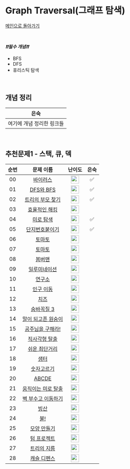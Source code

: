 # Graph Traversal(그래프 탐색)

[메인으로 돌아가기](https://github.com/Crush-on-IT/algorithm-study)

<br>

**_❗️❗️필수 개념❗️❗️_**

- BFS
- DFS
- 휴리스틱 탐색

<br>

## 개념 정리

| 은숙                      | 
| ------------------------- |
| 여기에 개념 정리한 링크들 |

<br>

## 추천문제1 - 스택, 큐, 덱

| 순번 |                           문제 이름                            |                                       난이도                                        | 은숙 |
| :--: | :------------------------------------------------------------: | :---------------------------------------------------------------------------------: | :--: |
| 00 |<a href="http://boj.kr/2606" target="_blank">바이러스</a> | <img height="25px" width="25px=" src="https://static.solved.ac/tier_small/8.svg"/> |✅|
| 01 |<a href="http://boj.kr/1260" target="_blank">DFS와 BFS</a> | <img height="25px" width="25px=" src="https://static.solved.ac/tier_small/9.svg"/> |✅|
| 02 |<a href="http://boj.kr/11725" target="_blank">트리의 부모 찾기</a> | <img height="25px" width="25px=" src="https://static.solved.ac/tier_small/9.svg"/> |✅|
| 03 | <a href="http://boj.kr/1325" target="_blank">효율적인 해킹</a> | <img height="25px" width="25px=" src="https://static.solved.ac/tier_small/9.svg"/> ||
| 04 | <a href="http://boj.kr/2178" target="_blank">미로 탐색</a> | <img height="25px" width="25px=" src="https://static.solved.ac/tier_small/10.svg"/> |✅|
| 05 | <a href="http://boj.kr/2667" target="_blank">단지번호붙이기</a> | <img height="25px" width="25px=" src="https://static.solved.ac/tier_small/10.svg"/> |✅|
| 06 | <a href="http://boj.kr/7576" target="_blank">토마토</a> | <img height="25px" width="25px=" src="https://static.solved.ac/tier_small/10.svg"/> ||
| 07 | <a href="http://boj.kr/7569" target="_blank">토마토</a> | <img height="25px" width="25px=" src="https://static.solved.ac/tier_small/10.svg"/> ||
| 08 | <a href="http://boj.kr/16918" target="_blank">봄버맨</a> | <img height="25px" width="25px=" src="https://static.solved.ac/tier_small/10.svg"/> ||
| 09 | <a href="http://boj.kr/5547" target="_blank">일루미네이션</a> | <img height="25px" width="25px=" src="https://static.solved.ac/tier_small/10.svg"/> ||
| 10 | <a href="http://boj.kr/14502" target="_blank">연구소</a> | <img height="25px" width="25px=" src="https://static.solved.ac/tier_small/11.svg"/> ||
| 11 | <a href="http://boj.kr/16234" target="_blank">인구 이동</a> | <img height="25px" width="25px=" src="https://static.solved.ac/tier_small/11.svg"/> ||
| 12 | <a href="http://boj.kr/2636" target="_blank">치즈</a> | <img height="25px" width="25px=" src="https://static.solved.ac/tier_small/11.svg"/> ||
| 13 | <a href="http://boj.kr/13549" target="_blank">숨바꼭질 3</a> | <img height="25px" width="25px=" src="https://static.solved.ac/tier_small/11.svg"/> ||
| 14 | <a href="http://boj.kr/1600" target="_blank">말이 되고픈 원숭이</a> | <img height="25px" width="25px=" src="https://static.solved.ac/tier_small/11.svg"/> ||
| 15 | <a href="http://boj.kr/17836" target="_blank">공주님을 구해라!</a> | <img height="25px" width="25px=" src="https://static.solved.ac/tier_small/11.svg"/> ||
| 16 | <a href="http://boj.kr/16973" target="_blank">직사각형 탈출</a> | <img height="25px" width="25px=" src="https://static.solved.ac/tier_small/11.svg"/> ||
| 17 | <a href="http://boj.kr/14940" target="_blank">쉬운 최단거리</a> | <img height="25px" width="25px=" src="https://static.solved.ac/tier_small/11.svg"/> ||
| 18 | <a href="http://boj.kr/18513" target="_blank">샘터</a> | <img height="25px" width="25px=" src="https://static.solved.ac/tier_small/11.svg"/> ||
| 19 | <a href="http://boj.kr/2668" target="_blank">숫자고르기</a> | <img height="25px" width="25px=" src="https://static.solved.ac/tier_small/11.svg"/> ||
| 20 | <a href="http://boj.kr/13023" target="_blank">ABCDE</a> | <img height="25px" width="25px=" src="https://static.solved.ac/tier_small/11.svg"/> ||
| 21 | <a href="http://boj.kr/16954" target="_blank">움직이는 미로 탈출</a> | <img height="25px" width="25px=" src="https://static.solved.ac/tier_small/12.svg"/> ||
| 22 | <a href="http://boj.kr/2206" target="_blank">벽 부수고 이동하기</a> | <img height="25px" width="25px=" src="https://static.solved.ac/tier_small/12.svg"/> ||
| 23 | <a href="http://boj.kr/2573" target="_blank">빙산</a> | <img height="25px" width="25px=" src="https://static.solved.ac/tier_small/12.svg"/> ||||
| 24 | <a href="http://boj.kr/4179" target="_blank">불!</a> | <img height="25px" width="25px=" src="https://static.solved.ac/tier_small/12.svg"/> ||||
| 25 | <a href="http://boj.kr/16932" target="_blank">모양 만들기</a> | <img height="25px" width="25px=" src="https://static.solved.ac/tier_small/12.svg"/> ||
| 26 | <a href="http://boj.kr/9466" target="_blank">텀 프로젝트</a> | <img height="25px" width="25px=" src="https://static.solved.ac/tier_small/12.svg"/> ||
| 27 | <a href="http://boj.kr/1967" target="_blank">트리의 지름</a> | <img height="25px" width="25px=" src="https://static.solved.ac/tier_small/12.svg"/> ||
| 28 | <a href="http://boj.kr/17135" target="_blank">캐슬 디펜스</a> | <img height="25px" width="25px=" src="https://static.solved.ac/tier_small/12.svg"/> ||

